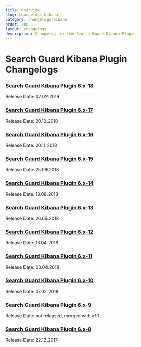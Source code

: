 ```yaml
---
title: Overview
slug: changelogs-kibana
category: changelogs-kibana
order: 200
layout: changelogs
description: Changelog for the Search Guard Kibana Plugin
---
```


<!---
Copryight 2010 floragunn GmbH
-->

# Search Guard Kibana Plugin Changelogs

### [Search Guard Kibana Plugin 6.x-18](changelog_kibana_v18.md)

Release Date: 02.02.2019

### [Search Guard Kibana Plugin 6.x-17](changelog_kibana_v17.md)

Release Date: 20.12.2018

### [Search Guard Kibana Plugin 6.x-16](changelog_kibana_v16.md)

Release Date: 20.11.2018

### [Search Guard Kibana Plugin 6.x-15](changelog_kibana_v15.md)

Release Date: 25.09.2018

### [Search Guard Kibana Plugin 6.x-14](changelog_kibana_v14.md)

Release Date: 13.08.2018

### [Search Guard Kibana Plugin 6.x-13](changelog_kibana_v13.md)

Release Date: 26.05.2018

### [Search Guard Kibana Plugin 6.x-12](changelog_kibana_v12.md)

Release Date: 13.04.2018

### [Search Guard Kibana Plugin 6.x-11](changelog_kibana_v11.md)

Release Date: 03.04.2018

### [Search Guard Kibana Plugin 6.x-10](changelog_kibana_v10.md)

Release Date: 07.02.2018

### Search Guard Kibana Plugin 6.x-9

Release Date: not released, merged with v10


### [Search Guard Kibana Plugin 6.x-8](changelog_kibana_v8.md)

Release Date: 22.12.2017

